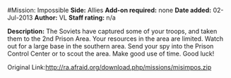 #Mission: Impossible
**Side:** Allies
**Add-on required:** none
**Date added:** 02-Jul-2013
**Author:** VL
**Staff rating:** n/a

**Description:** The Soviets have captured some of your troops, and taken them to the 2nd Prison Area. Your resources in the area are limited. Watch out for a large base in the southern area. Send your spy into the Prison Control Center or to scout the area. Make good use of time. Good luck!

Original Link:http://ra.afraid.org/download.php/missions/misimpos.zip
